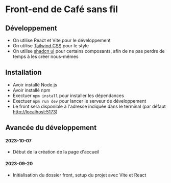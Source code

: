 # Front-end de Café sans fil

## Développement

- On utilise React et Vite pour le développement
- On utilise [Tailwind CSS](https://tailwindcss.com/) pour le style
- On utilise [shadcn ui](https://ui.shadcn.com/) pour certains composants, afin de ne pas perdre de temps à les créer nous-mêmes

## Installation

- Avoir installé Node.js
- Avoir installé npm
- Exectuer `npm install` pour installer les dépendances
- Exectuer `npm run dev` pour lancer le serveur de développement
- Le front sera disponible à l'adresse indiquée dans le terminal (par défaut [http://localhost:5173](http://localhost:5173))

## Avancée du développement

#### 2023-10-07

- Début de la création de la page d'accueil

#### 2023-09-20

- Initialisation du dossier front, setup du projet avec Vite et React
